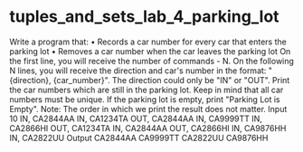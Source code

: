 # tuples_and_sets_lab_4_parking_lot
Write a program that:
•	Records a car number for every car that enters the parking lot
•	Removes a car number when the car leaves the parking lot
On the first line, you will receive the number of commands - N. On the following N lines, you will receive the direction and car's number in the format: "{direction}, {car_number}". The direction could only be "IN" or "OUT". Print the car numbers which are still in the parking lot. Keep in mind that all car numbers must be unique. If the parking lot is empty, print "Parking Lot is Empty".
Note: The order in which we print the result does not matter.
Input
10
IN, CA2844AA
IN, CA1234TA
OUT, CA2844AA
IN, CA9999TT
IN, CA2866HI
OUT, CA1234TA
IN, CA2844AA
OUT, CA2866HI
IN, CA9876HH
IN, CA2822UU
Output
CA2844AA
CA9999TT
CA2822UU
CA9876HH

